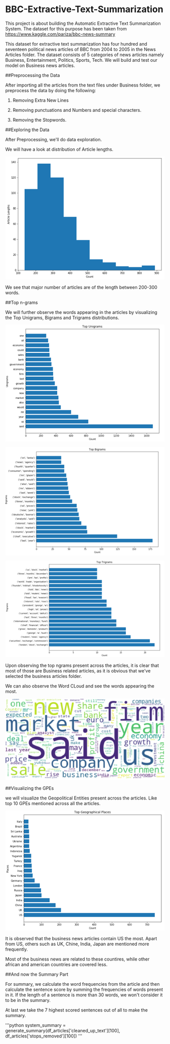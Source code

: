 # BBC-Extractive-Text-Summarization
This project is about building the Automatic Extractive Text Summarization System. The dataset for this purpose has been taken from https://www.kaggle.com/pariza/bbc-news-summary

This dataset for extractive text summarization has four hundred and seventeen political news articles of BBC from 2004 to 2005 in the News Articles folder.
The dataset consists of 5 categories of news articles namely Business, Entertainment, Politics, Sports, Tech. We will build and test our model on Business news articles.

##Preprocessing the Data

After importing all the articles from the text files under Business folder, we preprocess the data by doing the following:

   1. Removing Extra New Lines

   2. Removing punctuations and Numbers and special characters.

   3. Removing the Stopwords.

##Exploring the Data

After Preprocessing, we'll do data exploration.

We will have a look at distribution of Article lengths.

![Link Text](https://github.com/SamSKore/BBC-Extractive-Text-Summarization/blob/master/Vizualizations/article_len_dist.PNG)

We see that major number of articles are of the length between 200-300 words.

##Top n-grams

We will further observe the words appearing in the articles by visualizing the Top Unigrams, Bigrams and Trigrams distributions.

![Link Text](https://github.com/SamSKore/BBC-Extractive-Text-Summarization/blob/master/Vizualizations/Top_Unigrams.PNG)

![Link Text](https://github.com/SamSKore/BBC-Extractive-Text-Summarization/blob/master/Vizualizations/Top_Bigrams.PNG)

![Link Text](https://github.com/SamSKore/BBC-Extractive-Text-Summarization/blob/master/Vizualizations/Top_Trigrams.PNG)

Upon observing the top ngrams present across the articles, it is clear that most of those are Business related articles, as it is obvious that we've selected the business articles folder.

We can also observe the Word CLoud and see the words appearing the most.

![Link Text](https://github.com/SamSKore/BBC-Extractive-Text-Summarization/blob/master/Vizualizations/Word_Cloud.PNG)

##Visualizing the GPEs

we will visualize the Geopolitical Entities present across the articles. Like top 10 GPEs mentioned across all the articles.

![Link Text](https://github.com/SamSKore/BBC-Extractive-Text-Summarization/blob/master/Vizualizations/Top_GPEs.PNG)

It is observed that the business news articles contain US the most. Apart from US, others such as UK, Chine, India, Japan are mentioned more frequently.

Most of the business news are related to these countires, while other african and american countries are covered less.

##And now the Summary Part

For summary, we calculate the word frequencies from the article and then calculate the sentence score by summing the frequencies of words present in it. If the length of a sentence is more than 30 words, we won't consider it to be in the summary.

At last we take the 7 highest scored sentences out of all to make the summary.


'''python
system_summary = generate_summary(df_articles['cleaned_up_text'][100], df_articles['stops_removed'][100])
'''

